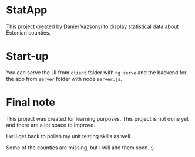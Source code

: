 # StatApp

This project created by Daniel Vazsonyi to display statistical data about Estonian counties.

# Start-up

You can serve the UI from `client` folder with `ng serve` and the backend for the app from `server` folder with node `server.js`.

# Final note

This project was created for learning purposes. This project is not done yet and there are a lot space to improve.

I will get back to polish my unit testing skills as well. 

Some of the counties are missing, but I will add them soon. :) 
